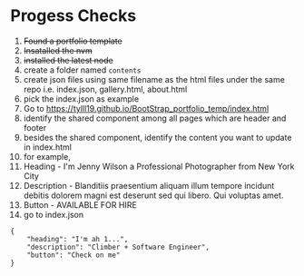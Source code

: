 # Progess Checks

1. ~~Found a portfolio template~~
2. ~~Insatalled the nvm~~
3. ~~installed the latest node~~
4. create a folder named `contents`
5. create json files using same filename as the html files under the same repo i.e. index.json, gallery.html, about.html
6. pick the index.json as example
7. Go to https://tylll19.github.io/BootStrap_portfolio_temp/index.html
8. identify the shared component among all pages which are header and footer
9. besides the shared component, identify the content you want to update in index.html
10. for example,
11. Heading - I'm Jenny Wilson a Professional Photographer from New York City
12. Description - Blanditiis praesentium aliquam illum tempore incidunt debitis dolorem magni est deserunt sed qui libero. Qui voluptas amet.
13. Button - AVAILABLE FOR HIRE
14. go to index.json

```
{
    "heading": "I'm ah 1...",
    "description": "Climber + Software Engineer",
    "button": "Check on me"
}
```

